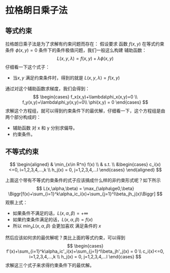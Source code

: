# 拉格朗日乘子法

## 等式约束

拉格朗日乘子法是为了求解有约束问题而存在： 假设要求 函数 $f(x,y)$ 在等式约束条件 $\phi(x,y)=0$ 条件下的条件极值问题，我们一般这么构建 辅助函数：
$$
L(x,y,\lambda) = f(x,y)+\lambda \phi(x,y)
$$
仔细看一下这个式子：

* 当$x,y$ 满足约束条件时，得到的就是 $L(x,y,\lambda)=f(x,y)$



通过对这个辅助函数求梯度，我们会得到：
$$
\begin{cases}
f_x(x,y)+\lambda\phi_x(x,y)=0 \\
f_y(x,y)+\lambda\phi_y(x,y)=0\\
\phi(x,y) = 0
\end{cases}
$$
求解这个方程组，就可以得到约束条件下的最优解，仔细看一下，这个方程组是由两个部分构成的：

* 辅助函数 对 x 和 y 分别求偏导。
* 约束条件。





## 不等式约束

$$
\begin{aligned}
& \min_{x\in R^n} f(x) \\
& s.t. \\
&\begin{cases}
c_i(x)<=0, i=1,2,3,4,...,k \\
h_j(x) = 0, j=1,2,3,4,...l
 \end{cases}
\end{aligned}
$$

上面这个带有不等式约束条件的式子应该搞成什么样的非约束形式呢？如下所示
$$
L(x,\alpha,\beta) = \max_{\alpha\ge0,\beta} \Biggr[f(x)+\sum_{i=1}^k\alpha_ic_i(x)+\sum_{j=1}^l\beta_jh_j(x)\Biggr]
$$
观察上式：

* 如果条件不满足的话，$L(x,\alpha, \beta)=+\infty$
* 如果约束条件满足的话，$L(x,\alpha, \beta)=f(x)$
* 所以 $\min_xL(x,\alpha,\beta)$ 会更加喜欢 满足条件的 $x$

然后应该如何求的最优解呢？类比上面的等式约束，可以得到
$$
\begin{cases}
f'(x)+\sum_{i=1}^k\alpha_ic'_i(x)+\sum_{j=1}^l\beta_jh'_j(x) = 0 \\
c_i(x)<=0, i=1,2,3,4,...,k \\
h_j(x) = 0, j=1,2,3,4,...l
\end{cases}
$$
求解这三个式子来求得约束条件下的最优解。